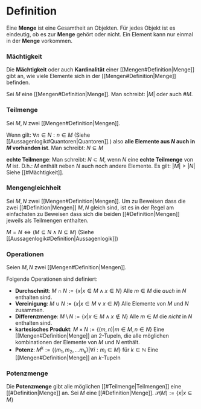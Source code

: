 
# Definition

Eine __Menge__ ist eine Gesamtheit an Objekten. Für jedes Objekt ist es eindeutig, ob es zur __Menge__ gehört oder nicht. Ein Element kann nur einmal in der __Menge__ vorkommen.

### Mächtigkeit
Die __Mächtigkeit__ oder auch __Kardinalität__ einer [[Mengen#Definition|Menge]] gibt an, wie viele Elemente sich in der [[Mengen#Definition|Menge]] befinden. 

Sei $M$ eine [[Mengen#Definition|Menge]].
Man schreibt: $|M|$ oder auch $\#M$.

### Teilmenge
Sei $M, N$ zwei [[Mengen#Definition|Mengen]].

Wenn gilt:
	$\forall n \in N: n \in M$ 
	(Siehe [[Aussagenlogik#Quantoren|Quantoren]].)
also __alle Elemente aus $N$ auch in $M$ vorhanden ist__.
Man schreibt:
	$N \subseteq M$

__echte Teilmenge__:
	Man schreibt: $N \subset M$, wenn $N$ eine __echte Teilmenge__ von $M$ ist.
	D.h.: $M$ enthält neben $N$ auch noch andere Elemente. Es gilt: $|M| > |N|$
	Siehe [[#Mächtigkeit]].
	


### Mengengleichheit
Sei $M, N$ zwei [[Mengen#Definition|Mengen]].
Um zu Beweisen dass die zwei [[#Definition|Mengen]] $M, N$ gleich sind, ist es in der Regel am einfachsten zu Beweisen dass sich die beiden [[#Definition|Mengen]] jeweils als Teilmengen enthalten.

$M = N \Leftrightarrow (M \subseteq N \land N \subseteq M)$
(Siehe [[Aussagenlogik#Definition|Aussagenlogik]])


### Operationen
Seien $M, N$ zwei [[Mengen#Definition|Mengen]].

Folgende Operationen sind definiert:
 - __Durchschnitt__:
	 $M \cap N := \{ x | x \in M \land x \in N\}$ 
	 Alle $m \in M$ die _auch_ in $N$ enthalten sind.
- __Vereinigung__:
	$M \cup N := \{ x | x \in M \lor x \in N\}$
	Alle Elemente von $M$ und $N$ zusammen.
- __Differenzmenge__:
	$M \setminus N := \{x| x \in M \land x \not\in N\}$
	Alle $m \in M$ die _nicht_ in $N$ enthalten sind.
- __kartesisches Produkt__:
	$M \times N := \{(m, n) | m \in M, n \in N\}$
	Eine [[Mengen#Definition|Menge]] an 2-Tupeln, die alle möglichen kombinationen der Elemente von $M$ und $N$ enthält.
- __Potenz__:
	$M^k := \{(m_1, m_2, \dots m_k) | \forall i: m_i \in M\}$ für $k \in \mathbb{N}$
	Eine [[Mengen#Definition|Menge]] an $k$-Tupeln



### Potenzmenge
Die __Potenzmenge__ gibt alle möglichen [[#Teilmenge|Teilmengen]] eine [[#Definition|Menge]] an.
Sei $M$ eine [[#Definition|Menge]].
	$\mathcal{P}(M) := \{x|x\subseteq M\}$

